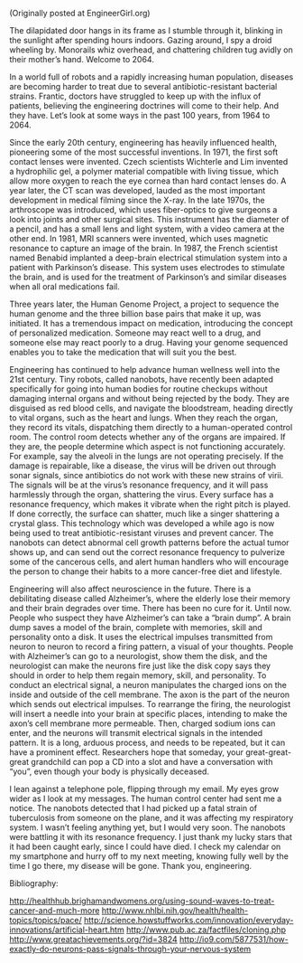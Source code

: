 (Originally posted at EngineerGirl.org)

The dilapidated door hangs in its frame as I stumble through it, blinking in the sunlight after spending hours indoors. Gazing around, I spy a droid wheeling by. Monorails whiz overhead, and chattering children tug avidly on their mother’s hand. Welcome to 2064.

In a world full of robots and a rapidly increasing human population, diseases are becoming harder to treat due to several antibiotic-resistant bacterial strains. Frantic, doctors have struggled to keep up with the influx of patients, believing the engineering doctrines will come to their help. And they have. Let’s look at some ways in the past 100 years, from 1964 to 2064.

Since the early 20th century, engineering has heavily influenced health, pioneering some of the most successful inventions. In 1971, the first soft contact lenses were invented. Czech scientists Wichterle and Lim invented a hydrophilic gel, a polymer material compatible with living tissue, which allow more oxygen to reach the eye cornea than hard contact lenses do. A year later, the CT scan was developed, lauded as the most important development in medical filming since the X-ray. In the late 1970s, the arthroscope was introduced, which uses fiber-optics to give surgeons a look into joints and other surgical sites. This instrument has the diameter of a pencil, and has a small lens and light system, with a video camera at the other end. In 1981, MRI scanners were invented, which uses magnetic resonance to capture an image of the brain. In 1987, the French scientist named Benabid implanted a deep-brain electrical stimulation system into a patient with Parkinson’s disease. This system uses electrodes to stimulate the brain, and is used for the treatment of Parkinson’s and similar diseases when all oral medications fail.

Three years later, the Human Genome Project, a project to sequence the human genome and the three billion base pairs that make it up, was initiated. It has a tremendous impact on medication, introducing the concept of personalized medication. Someone may react well to a drug, and someone else may react poorly to a drug. Having your genome sequenced enables you to take the medication that will suit you the best.

Engineering has continued to help advance human wellness well into the 21st century. Tiny robots, called nanobots, have recently been adapted specifically for going into human bodies for routine checkups without damaging internal organs and without being rejected by the body. They are disguised as red blood cells, and navigate the bloodstream, heading directly to vital organs, such as the heart and lungs. When they reach the organ, they record its vitals, dispatching them directly to a human-operated control room. The control room detects whether any of the organs are impaired. If they are, the people determine which aspect is not functioning accurately. For example, say the alveoli in the lungs are not operating precisely. If the damage is repairable, like a disease, the virus will be driven out through sonar signals, since antibiotics do not work with these new strains of virii. The signals will be at the virus’s resonance frequency, and it will pass harmlessly through the organ, shattering the virus. Every surface has a resonance frequency, which makes it vibrate when the right pitch is played. If done correctly, the surface can shatter, much like a singer shattering a crystal glass. This technology which was developed a while ago is now being used to treat antibiotic-resistant viruses and prevent cancer. The nanobots can detect abnormal cell growth patterns before the actual tumor shows up, and can send out the correct resonance frequency to pulverize some of the cancerous cells, and alert human handlers who will encourage the person to change their habits to a more cancer-free diet and lifestyle.

Engineering will also affect neuroscience in the future. There is a debilitating disease called Alzheimer’s, where the elderly lose their memory and their brain degrades over time. There has been no cure for it. Until now. People who suspect they have Alzheimer’s can take a “brain dump”. A brain dump saves a model of the brain, complete with memories, skill and personality onto a disk. It uses the electrical impulses transmitted from neuron to neuron to record a firing pattern, a visual of your thoughts. People with Alzheimer’s can go to a neurologist, show them the disk, and the neurologist can make the neurons fire just like the disk copy says they should in order to help them regain memory, skill, and personality. To conduct an electrical signal, a neuron manipulates the charged ions on the inside and outside of the cell membrane. The axon is the part of the neuron which sends out electrical impulses. To rearrange the firing, the neurologist will insert a needle into your brain at specific places, intending to make the axon’s cell membrane more permeable. Then, charged sodium ions can enter, and the neurons will transmit electrical signals in the intended pattern. It is a long, arduous process, and needs to be repeated, but it can have a prominent effect. Researchers hope that someday, your great-great-great grandchild can pop a CD into a slot and have a conversation with “you”, even though your body is physically deceased.

I lean against a telephone pole, flipping through my email. My eyes grow wider as I look at my messages. The human control center had sent me a notice. The nanobots detected that I had picked up a fatal strain of tuberculosis from someone on the plane, and it was affecting my respiratory system. I wasn’t feeling anything yet, but I would very soon. The nanobots were battling it with its resonance frequency. I just thank my lucky stars that it had been caught early, since I could have died. I check my calendar on my smartphone and hurry off to my next meeting, knowing fully well by the time I go there, my disease will be gone. Thank you, engineering.

Bibliography:

http://healthhub.brighamandwomens.org/using-sound-waves-to-treat-cancer-and-much-more
http://www.nhlbi.nih.gov/health/health-topics/topics/pace/
http://science.howstuffworks.com/innovation/everyday-innovations/artificial-heart.htm
http://www.pub.ac.za/factfiles/cloning.php
http://www.greatachievements.org/?id=3824
http://io9.com/5877531/how-exactly-do-neurons-pass-signals-through-your-nervous-system
